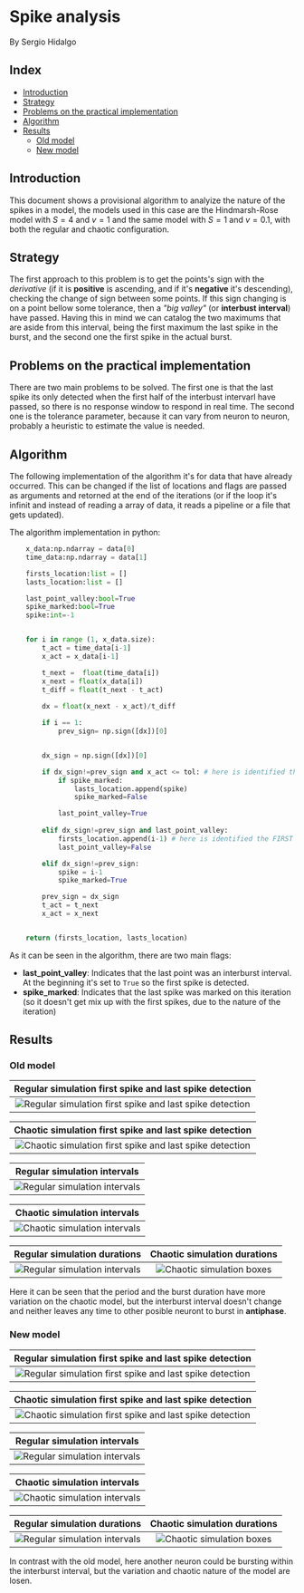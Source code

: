 # Spike analysis

By Sergio Hidalgo

## Index
  - [Introduction](#introduction)
  - [Strategy](#strategy)
  - [Problems on the practical implementation](#problems-on-the-practical-implementation)
  - [Algorithm](#algorithm)
  - [Results](#results)
    - [Old model](#old-model)
    - [New model](#new-model)

## Introduction
This document shows a provisional algorithm to analyize the nature of the spikes in a model, the models used in this case are the Hindmarsh-Rose model with $S=4$ and $v=1$ and the same model with $S=1$ and $v=0.1$, with both the regular and chaotic configuration.

## Strategy
The first approach to this problem is to get the points's sign with the *derivative* (if it is **positive** is ascending, and if it's **negative** it's descending), checking the change of sign between some points.  If this sign changing is on a point bellow some tolerance, then a *"big valley"* (or **interbust interval**) have passed. Having this in mind we can catalog the two maximums that are aside from this interval, being the first maximum the last spike in the burst, and the second one the first spike in the actual burst.

## Problems on the practical implementation
There are two main problems to be solved. The first one is that the last spike its only detected when the first half of the interbust intervarl have passed, so there is no response window to respond in real time. The second one is the tolerance parameter, because it can vary from neuron to neuron, probably a heuristic to estimate the value is needed.

## Algorithm
The following implementation of the algorithm it's for data that have already occurred. This can be changed if the list of locations and flags are passed as arguments and retorned at the end of the iterations (or if the loop it's infinit and instead of reading a array of data, it reads a pipeline or a file that gets updated).

The algorithm implementation in python:
```python
    x_data:np.ndarray = data[0]
    time_data:np.ndarray = data[1]

    firsts_location:list = []
    lasts_location:list = []

    last_point_valley:bool=True
    spike_marked:bool=True
    spike:int=-1


    for i in range (1, x_data.size):
        t_act = time_data[i-1]
        x_act = x_data[i-1]

        t_next =  float(time_data[i])
        x_next = float(x_data[i])
        t_diff = float(t_next - t_act)
            
        dx = float(x_next - x_act)/t_diff

        if i == 1:
            prev_sign= np.sign([dx])[0]


        dx_sign = np.sign([dx])[0]

        if dx_sign!=prev_sign and x_act <= tol: # here is identified the LAST spike (at the end of the Burst Duration)
            if spike_marked:
                lasts_location.append(spike) 
                spike_marked=False

            last_point_valley=True
        
        elif dx_sign!=prev_sign and last_point_valley:
            firsts_location.append(i-1) # here is identified the FIRST spike (at the begining of the Burst Duration)
            last_point_valley=False

        elif dx_sign!=prev_sign:
            spike = i-1
            spike_marked=True   

        prev_sign = dx_sign
        t_act = t_next
        x_act = x_next


    return (firsts_location, lasts_location)
```

As it can be seen in the algorithm, there are two main flags:

- **last_point_valley**: Indicates that the last point was an interburst interval. At the beginning it's set to `True` so the first spike is detected.
- **spike_marked**: Indicates that the last spike was marked on this iteration (so it doesn't get mix up with the first spikes, due to the nature of the iteration)


## Results
### Old model

Regular simulation first spike and last spike detection      |
:-------------------------:|
![Regular simulation first spike and last spike detection](images/spike_analysis/old_hr/HR_regular_continue_c_pointed.png "Regular simulation first spike and last spike detection") |

Chaotic simulation first spike and last spike detection      |
:-------------------------:|
![Chaotic simulation first spike and last spike detection](images/spike_analysis/old_hr/HR_chaotic_continue_c_pointed.png "Chaotic simulation first spike and last spike detection") |

Regular simulation intervals      |
:-------------------------:|
![Regular simulation intervals](images/spike_analysis/old_hr/HR_regular_continue_c_lines.png "Regular simulation intervals") |



Chaotic simulation intervals      |
:-------------------------:|
![Chaotic simulation intervals](images/spike_analysis/old_hr/HR_chaotic_continue_c_lines.png "Chaotic simulation intervals") |


Regular simulation durations      | Chaotic simulation durations |
:-------------------------:|:-------------------------:|
![Regular simulation intervals](images/spike_analysis/old_hr/HR_regular_continue_c_box.png "Regular simulation intervals") |![Chaotic simulation boxes](images/spike_analysis/old_hr/HR_chaotic_continue_c_box.png "Chaotic simulation boxes") |

Here it can be seen that the period and the burst duration have more variation on the chaotic model, but the interburst interval doesn't change and neither leaves any time to other posible neuront to burst in **antiphase**.


### New model

Regular simulation first spike and last spike detection      |
:-------------------------:|
![Regular simulation first spike and last spike detection](images/spike_analysis/new_hr/HR_regular_continue_c_pointed.png "Regular simulation first spike and last spike detection") |


Chaotic simulation first spike and last spike detection      |
:-------------------------:|
![Chaotic simulation first spike and last spike detection](images/spike_analysis/new_hr/HR_chaotic_continue_c_pointed.png "Chaotic simulation first spike and last spike detection") |

Regular simulation intervals      |
:-------------------------:|
![Regular simulation intervals](images/spike_analysis/new_hr/HR_regular_continue_c_lines.png "Regular simulation intervals") |

Chaotic simulation intervals      |
:-------------------------:|
![Chaotic simulation intervals](images/spike_analysis/new_hr/HR_chaotic_continue_c_lines.png "Chaotic simulation intervals") |


Regular simulation durations      | Chaotic simulation durations |
:-------------------------:|:-------------------------:|
![Regular simulation intervals](images/spike_analysis/new_hr/HR_regular_continue_c_box.png "Regular simulation intervals") |![Chaotic simulation boxes](images/spike_analysis/new_hr/HR_chaotic_continue_c_box.png "Chaotic simulation boxes") |

In contrast with the old model, here another neuron could be bursting within the interburst interval, but the variation and chaotic nature of the model are losen.